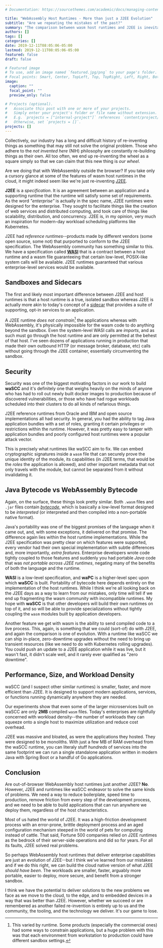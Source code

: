 ```yaml
---
# Documentation: https://sourcethemes.com/academic/docs/managing-content/

title: "WebAssembly Host Runtimes - More than just a J2EE Evolution"
subtitle: "Are we repeating the mistakes of the past?"
summary: "The comparison between wasm host runtimes and J2EE is inevitable. Is this just a new face on an old technology?"
authors: []
tags: []
categories: []
date: 2019-12-11T08:05:06-05:00
lastmod: 2019-12-11T08:05:06-05:00
featured: false
draft: false

# Featured image
# To use, add an image named `featured.jpg/png` to your page's folder.
# Focal points: Smart, Center, TopLeft, Top, TopRight, Left, Right, BottomLeft, Bottom, BottomRight.
image:
  caption: ""
  focal_point: ""
  preview_only: false

# Projects (optional).
#   Associate this post with one or more of your projects.
#   Simply enter your project's folder or file name without extension.
#   E.g. `projects = ["internal-project"]` references `content/project/deep-learning/index.md`.
#   Otherwise, set `projects = []`.
projects: []
---
```

Collectively, our industry has a long and difficult history of re-inventing things as something that may still not solve the original problem. Those who adhere to the _not invented here_ (NIH) philosophy are constantly re-building things as their own. All too often, we end up re-inventing the wheel as a square simply so that we can claim that this new thing is _our wheel_.

Are we doing that with WebAssembly outside the browser? If you take only a cursory glance at some of the features of wasm host runtimes in the cloud, it might indeed seem like we're just re-inventing [J2EE](https://en.wikipedia.org/wiki/Java_Platform,_Enterprise_Edition).

**J2EE** is a _specification_. It is an agreement between an application and a supporting runtime that the runtime will satisfy some set of requirements. As the word _"enterprise"_ is actually in the spec name, J2EE runtimes were designed for the enterprise. They sought to facilitate things like the creation of web services and distributed computing, and took care of things like scalability, distribution, and concurrency. J2EE is, in my opinion, very much an inspiration for modern-day workload scheduling platforms like Kubernetes.

J2EE had _reference runtimes_--products made by different vendors (some open source, some not) that purported to conform to the J2EE specification. The WebAssembly community has something similar to this. We have a specification called **[WASI](https://wasi.dev)** that is a contract between a host runtime and a wasm file guaranteeing that certain low-level, POSIX-like system calls will be available. J2EE runtimes guaranteed that various enterprise-level services would be available.

## Sandboxes and Sidecars
The first and likely most important difference between J2EE and host runtimes is that a host runtime is a true, isolated sandbox whereas J2EE is actually more akin to today's concept of a [sidecar](https://docs.microsoft.com/en-us/azure/architecture/patterns/sidecar) that provides a suite of supporting, opt-in services to an application. 

A J2EE runtime _does not constrain_[^1] the applications whereas with WebAssembly, it's physically impossible for the wasm code to do anything beyond the sandbox. Even the system-level WASI calls are _imports_, and as such must go through the host runtime and are only permitted at the behest of that host. I've seen dozens of applications running in production that made their own outbound HTTP (or message broker, database, etc) calls without going through the J2EE container, essentially circumventing the sandbox.

## Security
Security was one of the biggest motivating factors in our work to build **waSCC** and it's definitely one that weighs heavily on the minds of anyone who has had to roll out newly built docker images to production because of discovered vulnerabilities, or those who have had rogue workloads scheduled into their clusters to do all kinds of nefarious things.

J2EE reference runtimes from Oracle and IBM and open source implementations all had security. In general, you had the ability to tag Java application bundles with a set of roles, granting it certain privileges or restrictions within the runtime. However, it was pretty easy to tamper with application bundles and poorly configured host runtimes were a popular attack vector.

This is precisely what runtimes like waSCC aim to fix. We can embed cryptographic signatures inside a `wasm` file that can securely prove the unique identity of the module, its capabilities (in J2EE terms, that would be the _roles_ the application is allowed), and other important metadata that not only travels with the module, but cannot be separated from it without invalidating it.

## Java Bytecode vs WebAssembly Bytecode
Again, on the surface, these things look pretty similar. Both `.wasm` files and `.jar` files contain _[bytecode](https://techterms.com/definition/bytecode)_, which is basically a low-level format designed to be _interpreted_ (or interpreted and then compiled into a non-portable native format).

Java's portability was one of the biggest promises of the language when it came out, and, with some exceptions, it delivered on that promise. The difference again lies within the host runtime implementations. While the J2EE specification was pretty clear on which features were supported, every vendor had their own special implementation with subtle differences and, more importantly, _extra features_. Enterprise developers wrote code tightly coupled to those features and suddenly you had portable _Java_ code that was _not portable across J2EE runtimes_, negating many of the benefits of both the language and the runtime.

**WASI** is a low-level specification, and **waPC** is a higher-level spec upon which **waSCC** is built. Portability of bytecode here depends entirely on the implementation of the host runtimes. While I think we're all looking back on the J2EE days as a way to learn from our mistakes, only time will tell if we end up fragmenting the wasm community with incompatible runtimes. My hope with **waSCC** is that other developers will build their own runtimes on top of it, and so will be able to provide specializations without tightly coupling the `wasm` modules built by application developers.

Another feature we get with wasm is the ability to send compiled code to a live process. This, again, is something that we could (sort-of) do with J2EE, and again the comparison is one of evolution. With a runtime like waSCC we can ship in-place, zero-downtime upgrades without the need to bring up transient resources (like we need to do with Kubernetes rolling upgrades). You could push an update to a J2EE application while it was live, but it wasn't fast, it didn't scale well, and it rarely ever qualified as "zero downtime".

## Performance, Size, and Workload Density
waSCC (and I suspect other similar runtimes) is smaller, faster, and more efficient than J2EE. It is designed to support modern applications, services, or functions running dynamically anywhere they are needed.

Our experiments show that even some of the larger microservices built on waSCC are only **2MB** compiled `wasm` files. Today's enterprises are rightfully concerned with workload density--the number of workloads they can squeeze onto a single host to maximize utilization and reduce cost overhead.

J2EE was massive and bloated, as were the applications they hosted. They were designed to be monoliths. With just a few MB of RAM overhead from the waSCC runtime, you can literaly stuff _hundreds_ of services into the same footprint we can run a single standalone application written in modern Java with Spring Boot or a handful of Go applications.

## Conclusion
Are out-of-browser WebAssembly host runtimes just another J2EE? **No**. However, J2EE and runtimes like waSCC endeavor to solve the same kinds of problems. We need a way to  reduce boilerplate, speed time to production, remove friction from every step of the development process, and we need to be able to build applications that can run anywhere we deploy them, regardless of the host characteristics.

Most of us hated the world of J2EE. It was a high-friction development process with an error-prone, brittle deployment process and an aged configuration mechanism steeped in the world of pets for computing instead of cattle. That said, Fortune 500 companies relied on J2EE runtimes as the bedrock of their server-side operations and did so for years. For all its faults, J2EE solved real problems.

So perhaps WebAssembly host runtimes that deliver enterprise capabilities are just an evolution of J2EE--but I think we've learned from our mistakes and if we do this right, we can build the cloud native version of what J2EE _should have been_. The workloads are smaller, faster, arguably more portable, easier to deploy, more secure, and benefit from a stronger sandbox.

I think we have the potential to deliver solutions to the new problems we face as we move to the cloud, to the edge, and to embedded devices in a way that was better than J2EE. However, whether we succeed or are remembered as another failed re-invention is entirely up to us and the community, the tooling, and the technology we deliver. It's our game to lose.

[^1]: This varied by runtime. Some products (especially the commercial ones) had some ways to constrain applications, but a huge problem with this was that each environment from workstation to production could have different sandbox settings.